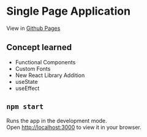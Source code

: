 # Single Page Application
View in [Github Pages](https://pradytpk.github.io/monster/)
## Concept learned
  - Functional Components
  - Custom Fonts
  - New React Library Addition
  - useState
  - useEffect
  
## `npm start`

Runs the app in the development mode.\
Open [http://localhost:3000](http://localhost:3000) to view it in your browser.
